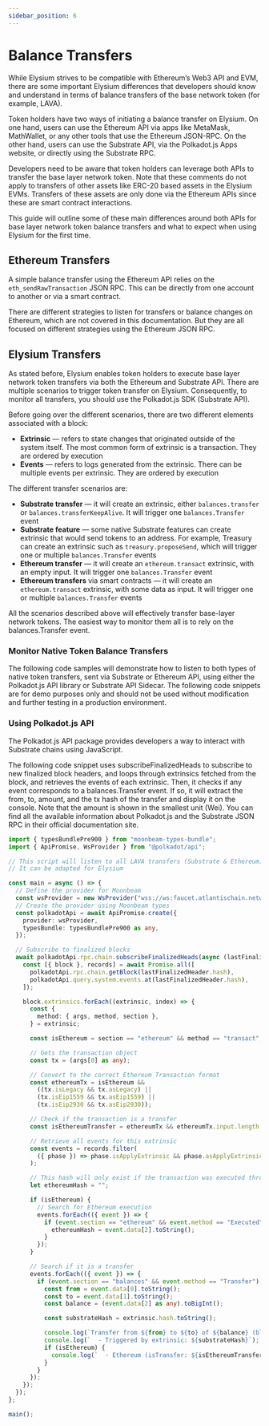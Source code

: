 ```yaml
---
sidebar_position: 6
---
```


# Balance Transfers

While Elysium strives to be compatible with Ethereum’s Web3 API and EVM, there are some important Elysium differences
that developers should know and understand in terms of balance transfers of the base network token (for example, LAVA).

Token holders have two ways of initiating a balance transfer on Elysium. On one hand, users can use the Ethereum API via
apps like MetaMask, MathWallet, or any other tools that use the Ethereum JSON-RPC. On the other hand, users can use the
Substrate API, via the Polkadot.js Apps website, or directly using the Substrate RPC.

Developers need to be aware that token holders can leverage both APIs to transfer the base layer network token. Note
that these comments do not apply to transfers of other assets like ERC-20 based assets in the Elysium EVMs. Transfers of
these assets are only done via the Ethereum APIs since these are smart contract interactions.

This guide will outline some of these main differences around both APIs for base layer network token balance transfers
and what to expect when using Elysium for the first time.

## Ethereum Transfers

A simple balance transfer using the Ethereum API relies on the `eth_sendRawTransaction` JSON RPC. This can be directly
from one account to another or via a smart contract.

There are different strategies to listen for transfers or balance changes on Ethereum, which are not covered in this
documentation. But they are all focused on different strategies using the Ethereum JSON RPC.

## Elysium Transfers

As stated before, Elysium enables token holders to execute base layer network token transfers via both the Ethereum and
Substrate API. There are multiple scenarios to trigger token transfer on Elysium. Consequently, to monitor all
transfers, you should use the Polkadot.js SDK (Substrate API).

Before going over the different scenarios, there are two different elements associated with a block:

- **Extrinsic** — refers to state changes that originated outside of the system itself. The most common form of
  extrinsic is
  a transaction. They are ordered by execution
- **Events** — refers to logs generated from the extrinsic. There can be multiple events per extrinsic. They are ordered
  by
  execution

The different transfer scenarios are:

- **Substrate transfer** — it will create an extrinsic, either `balances.transfer` or `balances.transferKeepAlive`. It
  will
  trigger one `balances.Transfer` event
- **Substrate feature** — some native Substrate features can create extrinsic that would send tokens to an address. For
  example, Treasury can create an extrinsic such as `treasury.proposeSend`, which will trigger one or multiple
  `balances.Transfer` events
- **Ethereum transfer** — it will create an `ethereum.transact` extrinsic, with an empty input. It will trigger one
  `balances.Transfer` event
- **Ethereum transfers** via smart contracts — it will create an `ethereum.transact` extrinsic, with some data as input.
  It
  will trigger one or multiple `balances.Transfer` events

All the scenarios described above will effectively transfer base-layer network tokens. The easiest way to monitor them
all is to rely on the balances.Transfer event.

### Monitor Native Token Balance Transfers

The following code samples will demonstrate how to listen to both types of native token transfers, sent via Substrate or
Ethereum API, using either the Polkadot.js API library or Substrate API Sidecar. The following code snippets are for
demo purposes only and should not be used without modification and further testing in a production environment.

### Using Polkadot.js API

The Polkadot.js API package provides developers a way to interact with Substrate chains using JavaScript.

The following code snippet uses subscribeFinalizedHeads to subscribe to new finalized block headers, and loops through
extrinsics fetched from the block, and retrieves the events of each extrinsic. Then, it checks if any event corresponds
to a balances.Transfer event. If so, it will extract the from, to, amount, and the tx hash of the transfer and display
it on the console. Note that the amount is shown in the smallest unit (Wei). You can find all the available information
about Polkadot.js and the Substrate JSON RPC in their official documentation site.

```typescript
import { typesBundlePre900 } from "moonbeam-types-bundle";
import { ApiPromise, WsProvider } from "@polkadot/api";

// This script will listen to all LAVA transfers (Substrate & Ethereum) and extract the tx hash
// It can be adapted for Elysium

const main = async () => {
  // Define the provider for Moonbeam
  const wsProvider = new WsProvider("wss://ws:faucet.atlantischain.network");
  // Create the provider using Moonbeam types
  const polkadotApi = await ApiPromise.create({
    provider: wsProvider,
    typesBundle: typesBundlePre900 as any,
  });

  // Subscribe to finalized blocks
  await polkadotApi.rpc.chain.subscribeFinalizedHeads(async (lastFinalizedHeader) => {
    const [{ block }, records] = await Promise.all([
      polkadotApi.rpc.chain.getBlock(lastFinalizedHeader.hash),
      polkadotApi.query.system.events.at(lastFinalizedHeader.hash),
    ]);

    block.extrinsics.forEach((extrinsic, index) => {
      const {
        method: { args, method, section },
      } = extrinsic;

      const isEthereum = section == "ethereum" && method == "transact";

      // Gets the transaction object
      const tx = (args[0] as any);

      // Convert to the correct Ethereum Transaction format
      const ethereumTx = isEthereum && 
        ((tx.isLegacy && tx.asLegacy) ||
        (tx.isEip1559 && tx.asEip1559) ||
        (tx.isEip2930 && tx.asEip2930));

      // Check if the transaction is a transfer
      const isEthereumTransfer = ethereumTx && ethereumTx.input.length === 0 && ethereumTx.action.isCall;

      // Retrieve all events for this extrinsic
      const events = records.filter(
        ({ phase }) => phase.isApplyExtrinsic && phase.asApplyExtrinsic.eq(index)
      );

      // This hash will only exist if the transaction was executed through Ethereum.
      let ethereumHash = "";

      if (isEthereum) {
        // Search for Ethereum execution
        events.forEach(({ event }) => {
          if (event.section == "ethereum" && event.method == "Executed") {
            ethereumHash = event.data[2].toString();
          }
        });
      }

      // Search if it is a transfer
      events.forEach(({ event }) => {
        if (event.section == "balances" && event.method == "Transfer") {
          const from = event.data[0].toString();
          const to = event.data[1].toString();
          const balance = (event.data[2] as any).toBigInt();

          const substrateHash = extrinsic.hash.toString();

          console.log(`Transfer from ${from} to ${to} of ${balance} (block #${lastFinalizedHeader.number})`);
          console.log(`  - Triggered by extrinsic: ${substrateHash}`);
          if (isEthereum) {
            console.log(`  - Ethereum (isTransfer: ${isEthereumTransfer}) hash: ${ethereumHash}`);
          }
        }
      });
    });
  });
};

main();
```
